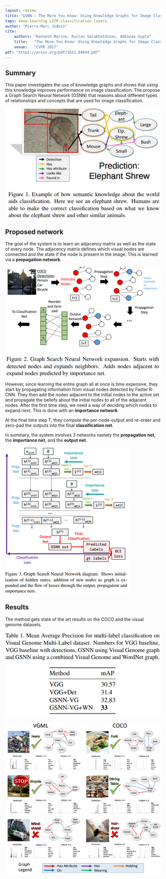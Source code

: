```yaml
---
layout: review
title: "GSNN : The More You Know: Using Knowledge Graphs for Image Classification"
tags: deep-learning LSTM classification layers
author: "Pierre-Marc Jodoin"
cite:
    authors: "Kenneth Marino, Ruslan Salakhutdinov, Abhinav Gupta"
    title:   "The More You Know: Using Knowledge Graphs for Image Classification"
    venue:   "CVPR 2017"
pdf: "https://arxiv.org/pdf/1612.04844.pdf"
---
```


## Summary

This paper investigates the use of knowledge graphs and shows that using this knowledge improves performance
on image classification.  The propose a Graph Search Neural Network (GSNN) that reasons
about different types of relationships and concepts that are used for image classification.

![](/article/images/GSNN/sc01.png)

## Proposed network

The goal of the system is to learn an adjacency matrix as well as the state of every node.  The adjacency matrix defines which visual nodes are connected and the state if the node is present in the image.  This is learned via a **propagation network**.  

![](/article/images/GSNN/sc02.png)

However, since learning the entire graph all at once is time expensive, they start by propagating information from visual nodes detected by Faster R-CNN.
They then add the nodes adjacent to the initial nodes to the active set and propagate the beliefs about the initial
nodes to all of the adjacent nodes. After the first time step, we need a way of deciding which nodes to expand next. This is done with an **importance network**

At the final time step T, they compute the per-node-output and re-order and zero-pad the
outputs into the final **classification net**.  

In summary, the system involves 3 networks namely the **propagation net**, the **importance
net**, and the **output net**.

![](/article/images/GSNN/sc05.png)


## Results

The method gets state of the art results on the COCO and the visual genome datasets.

![](/article/images/GSNN/sc03.png)

![](/article/images/GSNN/sc04.png)

